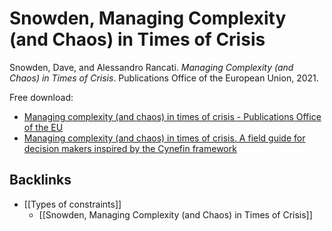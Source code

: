 # Snowden, Managing Complexity (and Chaos) in Times of Crisis

Snowden, Dave, and Alessandro Rancati. *Managing Complexity (and Chaos) in Times of Crisis*. Publications Office of the European Union, 2021.

Free download:
- [Managing complexity \(and chaos\) in times of crisis - Publications Office of the EU](https://op.europa.eu/en/publication-detail/-/publication/712438d0-8c55-11eb-b85c-01aa75ed71a1)
- [Managing complexity \(and chaos\) in times of crisis. A field guide for decision makers inspired by the Cynefin framework](https://publications.jrc.ec.europa.eu/repository/handle/JRC123629)

## Backlinks
* [[Types of constraints]]
	* [[Snowden, Managing Complexity (and Chaos) in Times of Crisis]]

<!-- #evergreen #literature -->

<!-- {BearID:D2E6158D-89D2-479B-87CF-BE49F10A2BDE} -->
